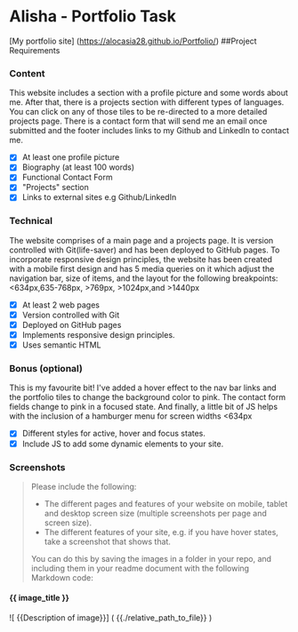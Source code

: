 # Alisha - Portfolio Task

[My portfolio site] (https://alocasia28.github.io/Portfolio/)
##Project Requirements

### Content
This website includes a section with a profile picture and some words about me. After that, there is a projects section with different types of languages. You can click on any of those tiles to be re-directed to a more detailed projects page. There is a contact form that will send me an email once submitted and the footer includes links to my Github and LinkedIn to contact me. 
- [X] At least one profile picture
- [X] Biography (at least 100 words)
- [X] Functional Contact Form
- [X] "Projects" section
- [X] Links to external sites e.g Github/LinkedIn

### Technical 
The website comprises of a main page and a projects page. It is version controlled with Git(life-saver) and has been deployed to GitHub pages. To incorporate responsive design principles, the website has been created with a mobile first design and has 5 media queries on it which adjust the navigation bar, size of items, and the layout for the following breakpoints: <634px,635-768px, >769px, >1024px,and >1440px

- [X] At least 2 web pages
- [X] Version controlled with Git
- [X] Deployed on GitHub pages
- [X] Implements responsive design principles.
- [X] Uses semantic HTML

### Bonus (optional)
This is my favourite bit! I've added a hover effect to the nav bar links and the portfolio tiles to change the background color to pink. The contact form fields change to pink in a focused state. And finally, a little bit of JS helps with the inclusion of a hamburger menu for screen widths <634px
- [X] Different styles for active, hover and focus states.
- [X] Include JS to add some dynamic elements to your site.

### Screenshots
> Please include the following:
> - The different pages and features of your website on mobile, tablet and desktop screen size (multiple screenshots per page and screen size).
> - The different features of your site, e.g. if you have hover states, take a screenshot that shows that. 
>
> You can do this by saving the images in a folder in your repo, and including them in your readme document with the following Markdown code:
#### {{ image_title }}
![ {{Description of image}}] ( {{./relative_path_to_file}} )